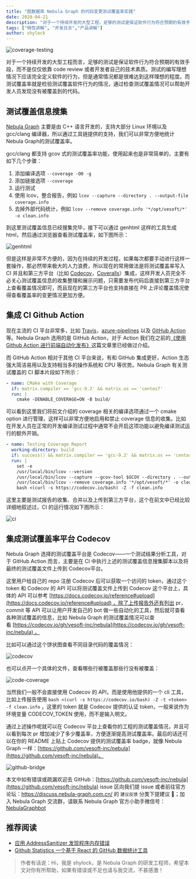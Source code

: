```yaml
---
title: "图数据库 Nebula Graph 的代码变更测试覆盖率实践"
date: 2020-04-21
description: "对于一个持续开发的大型工程，足够的测试是保证软件行为符合预期的有效手段，而不是仅依靠 code review 或开发者的技术素质。测试覆盖率可帮助开发人员发现没有被覆盖到的代码。"
tags: ["特性讲解", "开发日志","产品讲解"]
author: shylock
---
```


![coverage-testing](https://www-cdn.nebula-graph.com.cn/nebula-blog/codecov01.png)

对于一个持续开发的大型工程而言，足够的测试是保证软件行为符合预期的有效手段，而不是仅仅依靠 code review 或者开发者自己的技术素质。测试的编写理想情况下应该完全定义软件的行为，但是通常情况都是很难达到这样理想的程度。而测试覆盖率就是检验测试覆盖软件行为的情况，通过检查测试覆盖情况可以帮助开发人员发现没有被覆盖到的代码。

## 测试覆盖信息搜集

[Nebula Graph](https://github.com/vesoft-inc/nebula) 主要是由 C++ 语言开发的，支持大部分 Linux 环境以及 gcc/clang 编译器，所以通过工具链提供的支持，我们可以非常方便地统计Nebula Graph的测试覆盖率。

gcc/clang 都支持 gcov 式的测试覆盖率功能，使用起来也是非常简单的，主要有如下几个步骤：

1. 添加编译选项 `--coverage -O0 -g` 
1. 添加链接选项 `--coverage` 
1. 运行测试
1. 使用 lcov，整合报告，例如 `lcov --capture --directory . --output-file coverage.info` 
1. 去掉外部代码统计，例如 `lcov --remove coverage.info '*/opt/vesoft/*' -o clean.info` 

到这里测试覆盖信息已经搜集完毕，接下可以通过 genhtml 这样的工具生成 html，然后通过浏览器查看测试覆盖率，如下图所示：

![genhtml](https://www-cdn.nebula-graph.com.cn/nebula-blog/codecov02.png)

但是这样是非常不方便的，因为在持续的开发过程，如果每次都要手动进行这样一套操作，那必然带来极大的人力浪费，所以现在的常用做法是将测试覆盖率写入 CI 并且和第三方平台（比如 [Codecov](https://codecov.io/)，[Coveralls](https://coveralls.io/)）集成，这样开发人员完全不必关心测试覆盖信息的收集整理和展示问题，只需要发布代码后直接到第三方平台上查看覆盖情况即可，而且现在的第三方平台也支持直接在 PR 上评论覆盖情况使得查看覆盖率的变更情况更加方便。

## 集成 CI Github Action

现在主流的 CI 平台非常多，比如 [Travis](https://travis-ci.org/)，[azure-pipelines](https://azure.microsoft.com/en-us/services/devops/pipelines/) 以及 [GitHub Action](https://github.com/features/actions) 等。Nebula Graph 选用的是 GitHub Action，对于 Action 我们在之前的[《使用 Github Action 进行前端自动化发布》](https://nebula-graph.io/cn/posts/github-action-automating-project-process/)这篇文章里已经做过介绍。

而 GitHub Action 相对于其他 CI 平台来说，有和 GitHub 集成更好，Action 生态强大简洁易用以及支持相当多的操作系统和 CPU 等优势。Nebula Graph 有关测试覆盖的 CI 脚本片段如下所示：

```yaml
- name: CMake with Coverage
  if: matrix.compiler == 'gcc-9.2' && matrix.os == 'centos7'
  run: |
    cmake -DENABLE_COVERAGE=ON -B build/
```

可以看到这里我们将前文介绍的 coverage 相关的编译选项通过一个 cmake option 进行管理，这样可以非常方便地启用和禁止 coverage 信息的收集。比如在开发人员在正常的开发编译测试过程中通常不会开启这项功能以避免编译测试运行的额外开销。

```yaml
- name: Testing Coverage Report
  working-directory: build
  if: success() && matrix.compiler == 'gcc-9.2' && matrix.os == 'centos7'
  run: |
    set -e
    /usr/local/bin/lcov --version
    /usr/local/bin/lcov --capture --gcov-tool $GCOV --directory . --output-file coverage.info
    /usr/local/bin/lcov --remove coverage.info '*/opt/vesoft/*' -o clean.info
    bash <(curl -s https://codecov.io/bash) -Z -f clean.info
```

这里主要是测试报告的收集、合并以及上传到第三方平台，这个在前文中已经比较详细地叙述过，CI 的运行情况如下图所示：

![ci](https://www-cdn.nebula-graph.com.cn/nebula-blog/codecov03.png)

## 集成测试覆盖率平台 Codecov

Nebula Graph 选择的测试覆盖平台是 Codecov——一个测试结果分析工具，对于 GitHub Action 而言，主要是在 CI 中执行上述的测试覆盖信息搜集脚本以及将最终的测试覆盖文件上传到 Codecov平台。

这里用户给自己的 repo 注册 Codecov 后可以获取一个访问的 token，通过这个 token 和 Codecov 的 API 可以将测试覆盖文件上传到 Codecov 这个平台上，具体的 API 可以参考 [https://docs.codecov.io/reference#upload](https://docs.codecov.io/reference#upload) ，除了上传报告外还有列出 pr，commit 等 API 可以让用户开发自己的 bot 做一些自动化的工具，然后就可查看各种测试覆盖的信息，比如 Nebula Graph 的测试覆盖情况可以查看 [https://codecov.io/gh/vesoft-inc/nebula](https://codecov.io/gh/vesoft-inc/nebula) 。

比如可以通过这个饼状图查看不同目录代码的覆盖情况：

![codecov](https://www-cdn.nebula-graph.com.cn/nebula-blog/codecov04.png)

也可以点开一个具体的文件，查看哪些行被覆盖那些行没有被覆盖：

![code-coverage](https://www-cdn.nebula-graph.com.cn/nebula-blog/codecov05.png)

当然我们一般不会直接使用 Codecov 的 API，而是使用他提供的一个 cli 工具，比如上传报告使用 `bash <(curl -s https://codecov.io/bash) -Z -t <token> -f clean.info` ，这里的 token 就是 Codecov 提供的认证 token，一般来说作为环境变量 CODECOV_TOKEN 使用，而不是输入明文。

通过上述操作呢就可以在 Codecov 平台上查看你的工程的测试覆盖情况，并且可以看到每次 pr 增加减少了多少覆盖率，方便逐渐提高测试覆盖率。最后的话还可以在你的 README 上贴上 Codecov 提供的测试覆盖率 badge，就像 Nebula Graph 一样：[https://github.com/vesoft-inc/nebula](https://github.com/vesoft-inc/nebula)。

![github-bridge](https://www-cdn.nebula-graph.com.cn/nebula-blog/codecov06.png)

本文中如有错误或疏漏欢迎去 GitHub：[https://github.com/vesoft-inc/nebula](https://github.com/vesoft-inc/nebula) issue 区向我们提 issue 或者前往官方论坛：https://discuss.nebula-graph.com.cn/ 的 `建议反馈` 分类下提建议 👏；加入 Nebula Graph 交流群，请联系 Nebula Graph 官方小助手微信号：[NebulaGraphbot](https://www-cdn.nebula-graph.com.cn/nebula-blog/nbot.png)

## 推荐阅读

- [应用 AddressSanitizer 发现程序内存错误](https://nebula-graph.io/cn/posts/introduction-to-google-memory-detect-tool-addresssanitizer/)
- [Github Statistics 一个基于 React 的 GitHub 数据统计工具](https://nebula-graph.io/cn/posts/introduction-to-react-based-github-statistics/)

> 作者有话说：Hi，我是 shylock，是 Nebula Graph 的研发工程师，希望本文对你有所帮助，如果有错误或不足也请与我交流，不甚感激！

